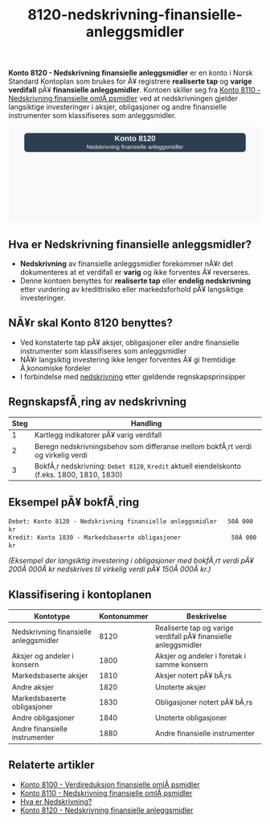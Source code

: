 ﻿---
title: "8120-nedskrivning-finansielle-anleggsmidler"
meta_title: "8120-nedskrivning-finansielle-anleggsmidler"
meta_description: '**Konto 8120 - Nedskrivning finansielle anleggsmidler** er en konto i Norsk Standard Kontoplan som brukes for Ã¥ registrere **realiserte tap** og **varige verdi...'
slug: 8120-nedskrivning-finansielle-anleggsmidler
type: blog
layout: pages/single
---

**Konto 8120 - Nedskrivning finansielle anleggsmidler** er en konto i Norsk Standard Kontoplan som brukes for Ã¥ registrere **realiserte tap** og **varige verdifall** pÃ¥ **finansielle anleggsmidler**. Kontoen skiller seg fra [Konto 8110 - Nedskrivning finansielle omlÃ¸psmidler](/blogs/kontoplan/8110-nedskrivning-finansielle-omlopsmidler "Konto 8110 - Nedskrivning finansielle omlÃ¸psmidler") ved at nedskrivningen gjelder langsiktige investeringer i aksjer, obligasjoner og andre finansielle instrumenter som klassifiseres som anleggsmidler.

![Illustrasjon av konto 8120 nedskrivning finansielle anleggsmidler](8120-nedskrivning-finansielle-anleggsmidler-image.svg)

## Hva er Nedskrivning finansielle anleggsmidler?

* **Nedskrivning** av finansielle anleggsmidler forekommer nÃ¥r det dokumenteres at et verdifall er **varig** og ikke forventes Ã¥ reverseres.
* Denne kontoen benyttes for **realiserte tap** eller **endelig nedskrivning** etter vurdering av kredittrisiko eller markedsforhold pÃ¥ langsiktige investeringer.

## NÃ¥r skal Konto 8120 benyttes?

* Ved konstaterte tap pÃ¥ aksjer, obligasjoner eller andre finansielle instrumenter som klassifiseres som anleggsmidler
* NÃ¥r langsiktig investering ikke lenger forventes Ã¥ gi fremtidige Ã¸konomiske fordeler
* I forbindelse med [nedskrivning](/blogs/regnskap/hva-er-nedskrivning "Hva er Nedskrivning? Komplett Guide til Nedskrivning av Eiendeler") etter gjeldende regnskapsprinsipper

## RegnskapsfÃ¸ring av nedskrivning

| Steg | Handling                                                                                 |
|------|------------------------------------------------------------------------------------------|
| 1    | Kartlegg indikatorer pÃ¥ varig verdifall                                                 |
| 2    | Beregn nedskrivningsbehov som differanse mellom bokfÃ¸rt verdi og virkelig verdi         |
| 3    | BokfÃ¸r nedskrivning: `Debet 8120`, `Kredit` aktuell eiendelskonto (f.eks. 1800, 1810, 1830) |

## Eksempel pÃ¥ bokfÃ¸ring

```plaintext
Debet: Konto 8120 - Nedskrivning finansielle anleggsmidler   50Â 000 kr
Kredit: Konto 1830 - Markedsbaserte obligasjoner              50Â 000 kr
```

*(Eksempel der langsiktig investering i obligasjoner med bokfÃ¸rt verdi pÃ¥ 200Â 000Â kr nedskrives til virkelig verdi pÃ¥ 150Â 000Â kr.)*

## Klassifisering i kontoplanen

| Kontotype                             | Kontonummer | Beskrivelse                                                   |
|---------------------------------------|-------------|---------------------------------------------------------------|
| Nedskrivning finansielle anleggsmidler | 8120        | Realiserte tap og varige verdifall pÃ¥ finansielle anleggsmidler |
| Aksjer og andeler i konsern           | 1800        | Aksjer og andeler i foretak i samme konsern                   |
| Markedsbaserte aksjer                 | 1810        | Aksjer notert pÃ¥ bÃ¸rs                                         |
| Andre aksjer                          | 1820        | Unoterte aksjer                                               |
| Markedsbaserte obligasjoner           | 1830        | Obligasjoner notert pÃ¥ bÃ¸rs                                   |
| Andre obligasjoner                    | 1840        | Unoterte obligasjoner                                         |
| Andre finansielle instrumenter        | 1880        | Andre finansielle instrumenter                                |

## Relaterte artikler

* [Konto 8100 - Verdireduksjon finansielle omlÃ¸psmidler](/blogs/kontoplan/8100-verdireduksjon-finansielle-omlopsmidler "Konto 8100 - Verdireduksjon finansielle omlÃ¸psmidler")
* [Konto 8110 - Nedskrivning finansielle omlÃ¸psmidler](/blogs/kontoplan/8110-nedskrivning-finansielle-omlopsmidler "Konto 8110 - Nedskrivning finansielle omlÃ¸psmidler")
* [Hva er Nedskrivning?](/blogs/regnskap/hva-er-nedskrivning "Hva er Nedskrivning? Komplett Guide til Nedskrivning av Eiendeler")
* [Konto 8120 - Nedskrivning finansielle anleggsmidler](/blogs/kontoplan/8120-nedskrivning-finansielle-anleggsmidler "Konto 8120 - Nedskrivning finansielle anleggsmidler")
